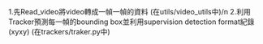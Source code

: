 1.先Read_video將video轉成一幀一幀的資料 (在utils/video_utils中)/n
2.利用Tracker預測每一幀的bounding box並利用supervision detection format紀錄(xyxy) (在trackers/traker.py中)

